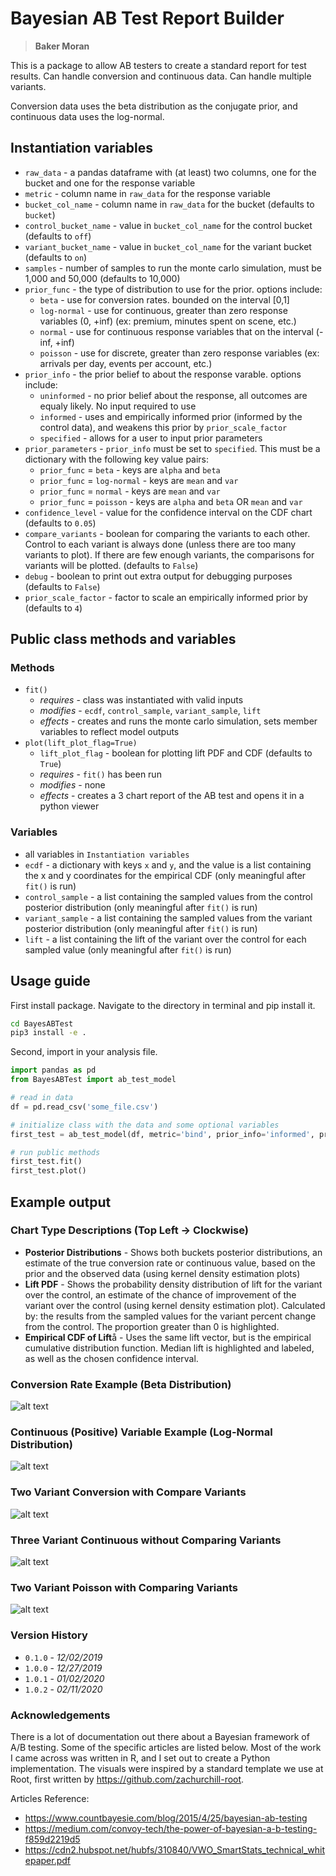 # Bayesian AB Test Report Builder

> **Baker Moran**

This is a package to allow AB testers to create a standard report for test results. Can handle conversion and continuous data. Can handle multiple variants.

Conversion data uses the beta distribution as the conjugate prior, and continuous data uses the log-normal.

## Instantiation variables

* `raw_data` - a pandas dataframe with (at least) two columns, one for the bucket and one for the response variable
* `metric` - column name in `raw_data` for the response variable
* `bucket_col_name` - column name in `raw_data` for the bucket (defaults to `bucket`)
* `control_bucket_name` - value in `bucket_col_name` for the control bucket (defaults to `off`)
* `variant_bucket_name` - value in `bucket_col_name` for the variant bucket (defaults to `on`)
* `samples` - number of samples to run the monte carlo simulation, must be 1,000 and 50,000 (defaults to 10,000)
* `prior_func` - the type of distribution to use for the prior. options include:
  * `beta` - use for conversion rates. bounded on the interval [0,1]
  * `log-normal` - use for continuous, greater than zero response variables (0, +inf) (ex: premium, minutes spent on scene, etc.)
  * `normal` - use for continuous response variables that on the interval (-inf, +inf)
  * `poisson` - use for discrete, greater than zero response variables (ex: arrivals per day, events per account, etc.)
* `prior_info` - the prior belief to about the response varable. options include:
  * `uninformed` - no prior belief about the response, all outcomes are equaly likely. No input required to use
  * `informed` - uses and empirically informed prior (informed by the control data), and weakens this prior by `prior_scale_factor`
  * `specified` - allows for a user to input prior parameters
* `prior_parameters` - `prior_info` must be set to `specified`. This must be a dictionary with the following key value pairs:
  * `prior_func` = `beta` - keys are `alpha` and `beta`
  * `prior_func` = `log-normal` - keys are `mean` and `var`
  * `prior_func` = `normal` - keys are `mean` and `var`
  * `prior_func` = `poisson` - keys are `alpha` and `beta` OR `mean` and `var`
* `confidence_level` - value for the confidence interval on the CDF chart (defaults to `0.05`)
* `compare_variants` - boolean for comparing the variants to each other. Control to each variant is always done (unless there are too many variants to plot). If there are few enough variants, the comparisons for variants will be plotted. (defaults to `False`)
* `debug` - boolean to print out extra output for debugging purposes (defaults to `False`)
* `prior_scale_factor` - factor to scale an empirically informed prior by (defaults to `4`)

## Public class methods and variables

### Methods

* `fit()`
  * *requires* - class was instantiated with valid inputs
  * *modifies* - `ecdf`, `control_sample`, `variant_sample`, `lift`
  * *effects* - creates and runs the monte carlo simulation, sets member variables to reflect model outputs
* `plot(lift_plot_flag=True)`
  * `lift_plot_flag` - boolean for plotting lift PDF and CDF (defaults to `True`)
  * *requires* - `fit()` has been run
  * *modifies* - none
  * *effects* - creates a 3 chart report of the AB test and opens it in a python viewer

### Variables

* all variables in `Instantiation variables`
* `ecdf` - a dictionary with keys `x` and `y`, and the value is a list containing the x and y coordinates for the empirical CDF (only meaningful after `fit()` is run)
* `control_sample` - a list containing the sampled values from the control posterior distribution (only meaningful after `fit()` is run)
* `variant_sample` - a list containing the sampled values from the variant posterior distribution (only meaningful after `fit()` is run)
* `lift` - a list containing the lift of the variant over the control for each sampled value (only meaningful after `fit()` is run)

## Usage guide

First install package. Navigate to the directory in terminal and pip install it.

```bash
cd BayesABTest
pip3 install -e .
```

Second, import in your analysis file.

```python
import pandas as pd
from BayesABTest import ab_test_model

# read in data
df = pd.read_csv('some_file.csv')

# initialize class with the data and some optional variables
first_test = ab_test_model(df, metric='bind', prior_info='informed', prior_func='beta', debug=True)

# run public methods
first_test.fit()
first_test.plot()
```

## Example output

### Chart Type Descriptions (Top Left -> Clockwise)

* **Posterior Distributions** - Shows both buckets posterior distributions, an estimate of the true conversion rate or continuous value, based on the prior and the observed data (using kernel density estimation plots)
* **Lift PDF** - Shows the probability density distribution of lift for the variant over the control, an estimate of the chance of improvement of the variant over the control (using kernel density estimation plot). Calculated by: the results from the sampled values for the variant percent change from the control. The proportion greater than 0 is highlighted.
* **Empirical CDF of Lift**å - Uses the same lift vector, but is the empirical cumulative distribution function. Median lift is highlighted and labeled, as well as the chosen confidence interval.

### Conversion Rate Example (Beta Distribution)

![alt text](img/one_var_conversion.png "Conversion Rate Example")

### Continuous (Positive) Variable Example (Log-Normal Distribution)

![alt text](img/one_var_continuous.png "Premium Example")

### Two Variant Conversion with Compare Variants

![alt text](img/two_var_conversion_compare.png "Two Variant Example")

### Three Variant Continuous without Comparing Variants

![alt text](img/three_var_continuous_not_compare.png "Three Variant Example")

### Two Variant Poisson with Comparing Variants

![alt text](img/two_var_poisson_compare.png "Three Variant Example")

### Version History

* `0.1.0` - *12/02/2019*
* `1.0.0` - *12/27/2019*
* `1.0.1` - *01/02/2020*
* `1.0.2` - *02/11/2020*

### Acknowledgements

There is a lot of documentation out there about a Bayesian framework of A/B testing. Some of the specific articles are listed below. Most of the work I came across was written in R, and I set out to create a Python implementation. The visuals were inspired by a standard template we use at Root, first written by <https://github.com/zachurchill-root>.

Articles Reference:

* <https://www.countbayesie.com/blog/2015/4/25/bayesian-ab-testing>
* <https://medium.com/convoy-tech/the-power-of-bayesian-a-b-testing-f859d2219d5>
* <https://cdn2.hubspot.net/hubfs/310840/VWO_SmartStats_technical_whitepaper.pdf>
